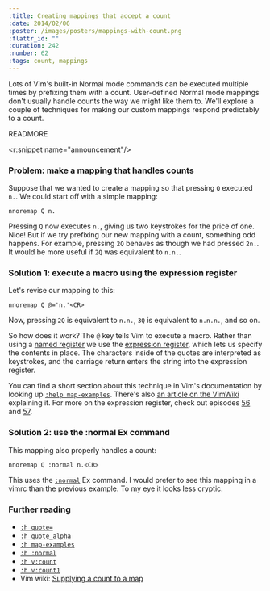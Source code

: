 ```yaml
--- 
:title: Creating mappings that accept a count
:date: 2014/02/06
:poster: /images/posters/mappings-with-count.png
:flattr_id: ""
:duration: 242
:number: 62
:tags: count, mappings
---
```


Lots of Vim's built-in Normal mode commands can be executed multiple times by prefixing them with a count. User-defined Normal mode mappings don't usually handle counts the way we might like them to. We'll explore a couple of techniques for making our custom mappings respond predictably to a count.

READMORE

<r:snippet name="announcement"/>

### Problem: make a mapping that handles counts

Suppose that we wanted to create a mapping so that pressing `Q` executed `n.`. We could start off with a simple mapping:

```viml
nnoremap Q n.
```

Pressing `Q` now executes `n.`, giving us two keystrokes for the price of one. Nice! But if we try prefixing our new mapping with a count, something odd happens. For example, pressing `2Q` behaves as though we had pressed `2n.`. It would be more useful if `2Q` was equivalent to `n.n.`.

### Solution 1: execute a macro using the expression register

Let's revise our mapping to this:

```viml
nnoremap Q @='n.'<CR>
```

Now, pressing `2Q` is equivalent to `n.n.`, `3Q` is equivalent to `n.n.n.`, and so on.

So how does it work? The `@` key tells Vim to execute a macro. Rather than using a [named register][quotea] we use the [expression register][@=], which lets us specify the contents in place. The characters inside of the quotes are interpreted as keystrokes, and the carriage return enters the string into the expression register.

You can find a short section about this technique in Vim's documentation by looking up [`:help map-examples`][map-examples].
There's also [an article on the VimWiki][wiki] explaining it.
For more on the expression register, check out episodes [56](/e/56) and [57](/e/57).

### Solution 2: use the :normal Ex command

This mapping also properly handles a count:

```viml
nnoremap Q :normal n.<CR>
```

This uses the [`:normal`][:normal] Ex command. I would prefer to see this mapping in a vimrc than the previous example. To my eye it looks less cryptic.

### Further reading

* [`:h quote=`][@=]
* [`:h quote_alpha`][quotea]
* [`:h map-examples`][map-examples]
* [`:h :normal`][:normal]
* [`:h v:count`][v:count]
* [`:h v:count1`][v:count1]
* Vim wiki: [Supplying a count to a map][wiki]

[map-examples]: http://vimdoc.sourceforge.net/htmldoc/map.html#map-examples
[wiki]: http://vim.wikia.com/wiki/Mapping_keys_in_Vim_-_Tutorial_(Part_2)#Supplying_a_count_to_a_map
[@=]: http://vimdoc.sourceforge.net/htmldoc/change.html#quote=
[quotea]: http://vimdoc.sourceforge.net/htmldoc/change.html#quote_alpha
[v:count]: http://vimdoc.sourceforge.net/htmldoc/eval.html#v:count
[v:count1]: http://vimdoc.sourceforge.net/htmldoc/eval.html#v:count1
[:normal]: http://vimdoc.sourceforge.net/htmldoc/various.html#:norm
